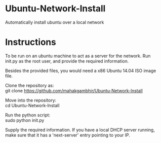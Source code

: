 # Ubuntu-Network-Install
Automatically install ubuntu over a local network


# Instructions 
To be run on an ubuntu machine to act as a server for the network.
Run init.py as the root user, and provide the required information.

Besides the provided files, you would need a x86 Ubuntu 14.04 ISO image file.

Clone the repository as:                                        
git clone https://github.com/mahakgambhir/Ubuntu-Network-Install

Move into the repository:                                       
cd Ubuntu-Network-Install

Run the python script:                                  
sudo python init.py

Supply the required information.
If you have a local DHCP server running, make sure that it has a 'next-server' entry pointing to your IP.
